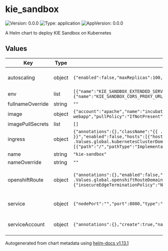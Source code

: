 <!--
   Licensed to the Apache Software Foundation (ASF) under one
   or more contributor license agreements.  See the NOTICE file
   distributed with this work for additional information
   regarding copyright ownership.  The ASF licenses this file
   to you under the Apache License, Version 2.0 (the
   "License"); you may not use this file except in compliance
   with the License.  You may obtain a copy of the License at
     http://www.apache.org/licenses/LICENSE-2.0
   Unless required by applicable law or agreed to in writing,
   software distributed under the License is distributed on an
   "AS IS" BASIS, WITHOUT WARRANTIES OR CONDITIONS OF ANY
   KIND, either express or implied.  See the License for the
   specific language governing permissions and limitations
   under the License.
-->

# kie_sandbox

![Version: 0.0.0](https://img.shields.io/badge/Version-0.0.0-informational?style=flat-square) ![Type: application](https://img.shields.io/badge/Type-application-informational?style=flat-square) ![AppVersion: 0.0.0](https://img.shields.io/badge/AppVersion-0.0.0-informational?style=flat-square)

A Helm chart to deploy KIE Sandbox on Kubernetes

## Values

| Key              | Type   | Default                                                                                                                                                                                                                                          | Description                                                                                                                               |
| ---------------- | ------ | ------------------------------------------------------------------------------------------------------------------------------------------------------------------------------------------------------------------------------------------------ | ----------------------------------------------------------------------------------------------------------------------------------------- |
| autoscaling      | object | `{"enabled":false,"maxReplicas":100,"minReplicas":1,"targetCPUUtilizationPercentage":80}`                                                                                                                                                        | KIE Sandbox HorizontalPodAutoscaler configuration (https://kubernetes.io/docs/tasks/run-application/horizontal-pod-autoscale/)            |
| env              | list   | `[{"name":"KIE_SANDBOX_EXTENDED_SERVICES_URL","value":"http://127.0.0.1:21345"},{"name":"KIE_SANDBOX_CORS_PROXY_URL","value":"http://127.0.0.1:8081"}]`                                                                                          | Env variables for KIE Sandbox deployment                                                                                                  |
| fullnameOverride | string | `""`                                                                                                                                                                                                                                             | Overrides charts full name                                                                                                                |
| image            | object | `{"account":"apache","name":"incubator-kie-sandbox-webapp","pullPolicy":"IfNotPresent","registry":"docker.io","tag":"main"}`                                                                                                                     | Image source configuration for the KIE Sandbox image                                                                                      |
| imagePullSecrets | list   | `[]`                                                                                                                                                                                                                                             | Pull secrets used when pulling KIE Sandbox image                                                                                          |
| ingress          | object | `{"annotations":{},"className":"{{ .Values.global.kubernetesIngressClass }}","enabled":false,"hosts":[{"host":"kie-sandbox.{{ .Values.global.kubernetesClusterDomain }}","paths":[{"path":"/","pathType":"ImplementationSpecific"}]}],"tls":[]}` | KIE Sandbox Ingress configuration (https://kubernetes.io/docs/concepts/services-networking/ingress/)                                      |
| name             | string | `"kie-sandbox"`                                                                                                                                                                                                                                  | The KIE Sandbox application name                                                                                                          |
| nameOverride     | string | `""`                                                                                                                                                                                                                                             | Overrides charts name                                                                                                                     |
| openshiftRoute   | object | `{"annotations":{},"enabled":false,"host":"kie-sandbox.{{ .Values.global.openshiftRouteDomain }}","tls":{"insecureEdgeTerminationPolicy":"None","termination":"edge"}}`                                                                          | KIE Sandbox OpenShift Route configuration (https://docs.openshift.com/container-platform/4.14/networking/routes/route-configuration.html) |
| service          | object | `{"nodePort":"","port":8080,"type":"ClusterIP"}`                                                                                                                                                                                                 | KIE Sandbox Service configuration (https://kubernetes.io/docs/concepts/services-networking/service/)                                      |
| serviceAccount   | object | `{"annotations":{},"create":true,"name":""}`                                                                                                                                                                                                     | KIE Sandbox ServiceAccount configuration (https://kubernetes.io/docs/concepts/security/service-accounts/)                                 |

Autogenerated from chart metadata using [helm-docs v1.13.1](https://github.com/norwoodj/helm-docs/releases/v1.13.1)
